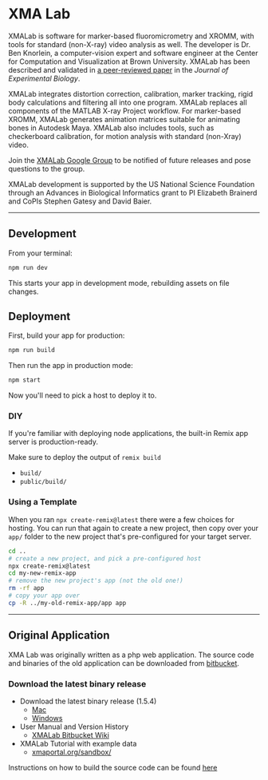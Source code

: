 # XMA Lab

XMALab is software for marker-based fluoromicrometry and XROMM, with tools for standard (non-X-ray) video analysis as well. The developer is Dr. Ben Knorlein, a computer-vision expert and software engineer at the Center for Computation and Visualization at Brown University. XMALab has been described and validated in [a peer-reviewed paper](http://jeb.biologists.org/content/early/2016/09/21/jeb.145383) in the _Journal of Experimental Biology_.

XMALab integrates distortion correction, calibration, marker tracking, rigid body calculations and filtering all into one program. XMALab replaces all components of the MATLAB X-ray Project workflow. For marker-based XROMM, XMALab generates animation matrices suitable for animating bones in Autodesk Maya. XMALab also includes tools, such as checkerboard calibration, for motion analysis with standard (non-Xray) video.

Join the [XMALab Google Group](https://groups.google.com/a/brown.edu/forum/?hl=en#!forum/xmalab) to be notified of future releases and pose questions to the group.

XMALab development is supported by the US National Science Foundation through an Advances in Biological Informatics grant to PI Elizabeth Brainerd and CoPIs Stephen Gatesy and David Baier.

***

## Development

From your terminal:

```sh
npm run dev
```

This starts your app in development mode, rebuilding assets on file changes.

## Deployment

First, build your app for production:

```sh
npm run build
```

Then run the app in production mode:

```sh
npm start
```

Now you'll need to pick a host to deploy it to.

### DIY

If you're familiar with deploying node applications, the built-in Remix app server is production-ready.

Make sure to deploy the output of `remix build`

- `build/`
- `public/build/`

### Using a Template

When you ran `npx create-remix@latest` there were a few choices for hosting. You can run that again to create a new project, then copy over your `app/` folder to the new project that's pre-configured for your target server.

```sh
cd ..
# create a new project, and pick a pre-configured host
npx create-remix@latest
cd my-new-remix-app
# remove the new project's app (not the old one!)
rm -rf app
# copy your app over
cp -R ../my-old-remix-app/app app
```

***

## Original Application

XMA Lab was originally written as a php web application. The source code and binaries of the old application can be downloaded from [bitbucket](https://bitbucket.org/xromm/xmalab/src/master/).

### Download the latest binary release

- Download the latest binary release (1.5.4)
  - [Mac](https://bitbucket.org/xromm/xmalab/downloads/XMALab_1.5.4.dmg)
  - [Windows](https://bitbucket.org/xromm/xmalab/downloads/XMALab_setup-1.5.4.msi)
- User Manual and Version History
  - [XMALab Bitbucket Wiki](https://bitbucket.org/xromm/xmalab/wiki/Home)
- XMALab Tutorial with example data
  - [xmaportal.org/sandbox/](http://xmaportal.org/sandbox/larequest.php?request=explorePublicStudy&StudyID=49&instit=SANDBOX1)

Instructions on how to build the source code can be found [here](https://bitbucket.org/xromm/xmalab/wiki/Instructions%20for%20developers)
